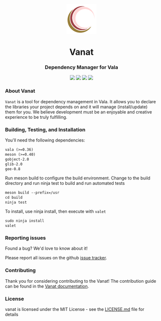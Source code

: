 <p align="center">
    <img width="100" height="100" src="https://raw.githubusercontent.com/vanat/brand/master/logo.png">
    <h1 align="center">Vanat</h1>
    <h3 align="center">Dependency Manager for Vala</h3>
</p>



<p align="center">
    <img src="https://img.shields.io/badge/vala-v0.36.12-yellow.svg">
    <img src="https://img.shields.io/badge/meson-v0.40-brightgreen.svg">
    <img src="https://img.shields.io/badge/stable-v0.1.0-blue.svg">
    <img src="https://img.shields.io/github/license/mashape/apistatus.svg">
</p>

### About Vanat

`Vanat` is a tool for dependency management in Vala. It allows you to declare the libraries your project depends on and it will manage (install/update) them for you. We believe development must be an enjoyable and creative experience to be truly fulfilling.

### Building, Testing, and Installation
You'll need the following dependencies:

    vala (>=0.36)
    meson (>=0.40)
    gobject-2.0
    glib-2.0
    gee-0.8


Run meson build to configure the build environment. Change to the build directory and run ninja test to build and run automated tests

    meson build --prefix=/usr
    cd build
    ninja test

To install, use ninja install, then execute with `valet`

    sudo ninja install
    valet

### Reporting issues

Found a bug? We'd love to know about it!

Please report all issues on the github [issue tracker][issues].

[issues]: https://github.com/vanat/vanat/issues

### Contributing

Thank you for considering contributing to the Vanat! The contribution guide can be found in the [Vanat documentation](https://laravel.com/vanat/contributions).

### License

vanat is licensed under the MIT License - see the [LICENSE.md](LICENSE.md) file for details
